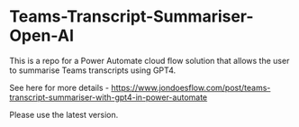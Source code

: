 # Teams-Transcript-Summariser-Open-AI
This is a repo for a Power Automate cloud flow solution that allows the user to summarise Teams transcripts using GPT4.

See here for more details - https://www.jondoesflow.com/post/teams-transcript-summariser-with-gpt4-in-power-automate

Please use the latest version.
